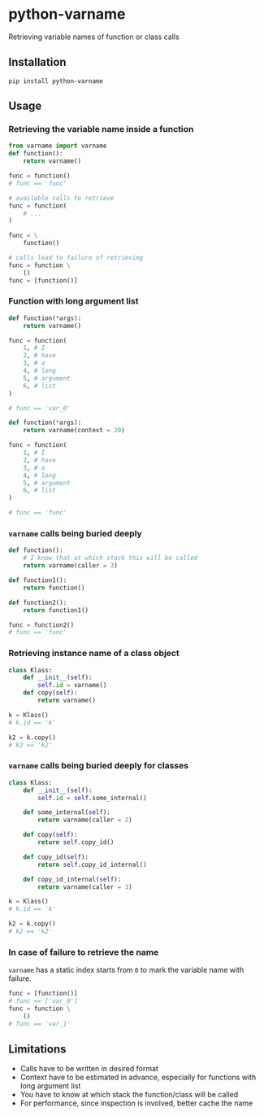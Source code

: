 # python-varname

Retrieving variable names of function or class calls

## Installation
```shell
pip install python-varname
```

## Usage

### Retrieving the variable name inside a function

```python
from varname import varname
def function():
	return varname()

func = function()
# func == 'func'

# available calls to retrieve
func = function(
	# ...
)

func = \
	function()

# calls lead to failure of retrieving
func = function \
	()
func = [function()]
```

### Function with long argument list

```python
def function(*args):
	return varname()

func = function(
	1, # I
	2, # have
	3, # a
	4, # long
	5, # argument
	6, # list
)

# func == 'var_0'

def function(*args):
	return varname(context = 20)

func = function(
	1, # I
	2, # have
	3, # a
	4, # long
	5, # argument
	6, # list
)

# func == 'func'
```

### `varname` calls being buried deeply
```python
def function():
	# I know that at which stack this will be called
	return varname(caller = 3)

def function1():
	return function()

def function2():
	return function1()

func = function2()
# func == 'func'
```

### Retrieving instance name of a class object
```python
class Klass:
	def __init__(self):
		self.id = varname()
	def copy(self):
		return varname()

k = Klass()
# k.id == 'k'

k2 = k.copy()
# k2 == 'k2'
```

### `varname` calls being buried deeply for classes
```python
class Klass:
	def __init__(self):
		self.id = self.some_internal()

	def some_internal(self):
		return varname(caller = 2)

	def copy(self):
		return self.copy_id()

	def copy_id(self):
		return self.copy_id_internal()

	def copy_id_internal(self):
		return varname(caller = 3)

k = Klass()
# k.id == 'k'

k2 = k.copy()
# k2 == 'k2'
```

### In case of failure to retrieve the name

`varname` has a static index starts from `0` to mark the variable name with failure.
```python
func = [function()]
# func == ['var_0']
func = function \
	()
# func == 'var_1'
```

## Limitations
- Calls have to be written in desired format
- Context have to be estimated in advance, especially for functions with long argument list
- You have to know at which stack the function/class will be called
- For performance, since inspection is involved, better cache the name
